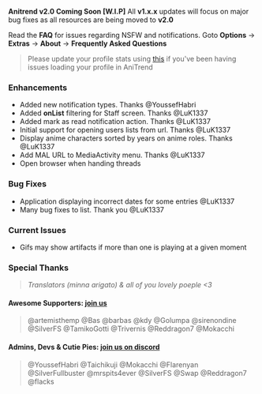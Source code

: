 __Anitrend v2.0 Coming Soon [W.I.P]__ All __v1.x.x__ updates will focus on major bug fixes as all resources are being moved to __v2.0__

Read the **FAQ** for issues regarding NSFW and notifications. Goto **Options** -> **Extras** -> **About** -> **Frequently Asked Questions**
> Please update your profile stats using [this](https://anilist.co/settings/lists) if you've been having issues loading your profile in AniTrend

### Enhancements
- Added new notification types. Thanks @YoussefHabri
- Added **onList** filtering for Staff screen. Thanks @LuK1337
- Added mark as read notification action. Thanks @LuK1337
- Initial support for opening users lists from url. Thanks @LuK1337
- Display anime characters sorted by years on anime roles. Thanks @LuK1337
- Add MAL URL to MediaActivity menu. Thanks @LuK1337
- Open browser when handing threads

### Bug Fixes
- Application displaying incorrect dates for some entries @LuK1337
- Many bug fixes to list. Thank you @LuK1337

### Current Issues
- Gifs may show artifacts if more than one is playing at a given moment

### Special Thanks
> _Translators (minna arigato) & all of you lovely poeple <3_

#### Awesome Supporters: __[join us](https://www.patreon.com/wax911)__
> @artemisthemp @Bas @barbas @kdy @Golumpa @sirenondine @SilverFS @TamikoGotti @Trivernis @Reddragon7 @Mokacchi

#### Admins, Devs & Cutie Pies: __[join us on discord](https://discord.gg/2wzTqnF)__
> @YoussefHabri @Taichikuji @Mokacchi @Flarenyan @SilverFullbuster @mrspits4ever @SilverFS @Swap @Reddragon7 @flacks

